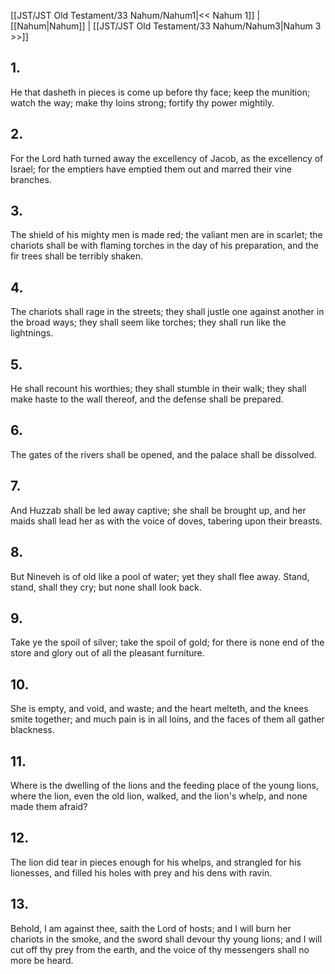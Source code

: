 [[JST/JST Old Testament/33 Nahum/Nahum1|<< Nahum 1]] | [[Nahum|Nahum]] | [[JST/JST Old Testament/33 Nahum/Nahum3|Nahum 3 >>]]
## 1.
He that dasheth in pieces is come up before thy face; keep the munition; watch the way; make thy loins strong; fortify thy power mightily.
## 2.
For the Lord hath turned away the excellency of Jacob, as the excellency of Israel; for the emptiers have emptied them out and marred their vine branches.
## 3.
The shield of his mighty men is made red; the valiant men are in scarlet; the chariots shall be with flaming torches in the day of his preparation, and the fir trees shall be terribly shaken.
## 4.
The chariots shall rage in the streets; they shall justle one against another in the broad ways; they shall seem like torches; they shall run like the lightnings.
## 5.
He shall recount his worthies; they shall stumble in their walk; they shall make haste to the wall thereof, and the defense shall be prepared.
## 6.
The gates of the rivers shall be opened, and the palace shall be dissolved.
## 7.
And Huzzab shall be led away captive; she shall be brought up, and her maids shall lead her as with the voice of doves, tabering upon their breasts.
## 8.
But Nineveh is of old like a pool of water; yet they shall flee away. Stand, stand, shall they cry; but none shall look back.
## 9.
Take ye the spoil of silver; take the spoil of gold; for there is none end of the store and glory out of all the pleasant furniture.
## 10.
She is empty, and void, and waste; and the heart melteth, and the knees smite together; and much pain is in all loins, and the faces of them all gather blackness.
## 11.
Where is the dwelling of the lions and the feeding place of the young lions, where the lion, even the old lion, walked, and the lion\'s whelp, and none made them afraid?
## 12.
The lion did tear in pieces enough for his whelps, and strangled for his lionesses, and filled his holes with prey and his dens with ravin.
## 13.
Behold, I am against thee, saith the Lord of hosts; and I will burn her chariots in the smoke, and the sword shall devour thy young lions; and I will cut off thy prey from the earth, and the voice of thy messengers shall no more be heard.

